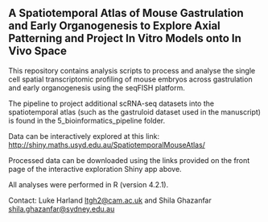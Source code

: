 ## A Spatiotemporal Atlas of Mouse Gastrulation and Early Organogenesis to Explore Axial Patterning and Project In Vitro Models onto In Vivo Space

This repository contains analysis scripts to process and analyse the single cell spatial transcriptomic profiling of mouse embryos across gastrulation and early organogenesis using the seqFISH platform.

The pipeline to project additional scRNA-seq datasets into the spatiotemporal atlas (such as the gastruloid dataset used in the manuscript) is found in the 5_bioinformatics_pipeline folder.

Data can be interactively explored at this link: http://shiny.maths.usyd.edu.au/SpatiotemporalMouseAtlas/ 

Processed data can be downloaded using the links provided on the front page of the interactive exploration Shiny app above.

All analyses were performed in R (version 4.2.1). 

Contact: Luke Harland ltgh2@cam.ac.uk and Shila Ghazanfar shila.ghazanfar@sydney.edu.au
